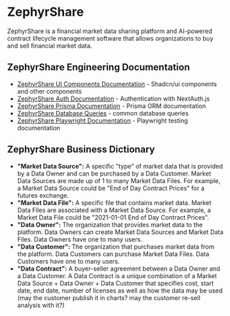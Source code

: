# ZephyrShare

ZephyrShare is a financial market data sharing platform and AI-powered contract lifecycle management software that allows organizations to buy and sell financial market data.

## ZephyrShare Engineering Documentation

- [ZephyrShare UI Components Documentation](./components/COMPONENTS.md) - Shadcn/ui components and other components
- [ZephyrShare Auth Documentation](./lib/AUTH.md) - Authentication with NextAuth.js
- [ZephyrShare Prisma Documentation](./prisma/PRISMA.md) - Prisma ORM documentation
- [ZephyrShare Database Queries](./docs/QUERIES.md) - common database queries
- [ZephyrShare Playwright Documentation](./tests/PLAYWRIGHT.md) - Playwright testing documentation

## ZephyrShare Business Dictionary

- **"Market Data Source":** A specific "type" of market data that is provided by a Data Owner and can be purchased by a Data Customer. Market Data Sources are made up of 1 to many Market Data Files. For example, a Market Data Source could be "End of Day Contract Prices" for a futures exchange.
- **"Market Data File":** A specific file that contains market data. Market Data Files are associated with a Market Data Source. For example, a Market Data File could be "2021-01-01 End of Day Contract Prices".
- **"Data Owner":** The organization that provides market data to the platform. Data Owners can create Market Data Sources and Market Data Files. Data Owners have one to many users.
- **"Data Customer":** The organization that purchases market data from the platform. Data Customers can purchase Market Data Files. Data Customers have one to many users.
- **"Data Contract":** A buyer-seller agreement between a Data Owner and a Data Customer. A Data Contract is a unique combination of a Market Data Source + Data Owner + Data Customer that specifies cost, start date, end date, number of licenses as well as how the data may be used (may the customer publish it in charts? may the customer re-sell analysis with it?)
